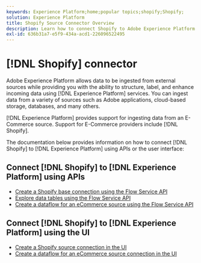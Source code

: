 ```yaml
---
keywords: Experience Platform;home;popular topics;shopify;Shopify;
solution: Experience Platform
title: Shopify Source Connector Overview
description: Learn how to connect Shopify to Adobe Experience Platform using APIs or the user interface.
exl-id: 636b31a7-e5f9-434a-acd1-226096522495
---
```

# [!DNL Shopify] connector

Adobe Experience Platform allows data to be ingested from external sources while providing you with the ability to structure, label, and enhance incoming data using [!DNL Experience Platform] services. You can ingest data from a variety of sources such as Adobe applications, cloud-based storage, databases, and many others.

[!DNL Experience Platform] provides support for ingesting data from an E-Commerce source. Support for E-Commerce providers include [!DNL Shopify].

The documentation below provides information on how to connect [!DNL Shopify] to [!DNL Experience Platform] using APIs or the user interface:

## Connect [!DNL Shopify] to [!DNL Experience Platform] using APIs

- [Create a Shopify base connection using the Flow Service API](../../tutorials/api/create/ecommerce/shopify.md)
- [Explore data tables using the Flow Service API](../../tutorials/api/explore/tabular.md)
- [Create a dataflow for an eCommerce source using the Flow Service API](../../tutorials/api/collect/ecommerce.md)

## Connect [!DNL Shopify] to [!DNL Experience Platform] using the UI

- [Create a Shopify source connection in the UI](../../tutorials/ui/create/ecommerce/shopify.md)
- [Create a dataflow for an eCommerce source connection in the UI](../../tutorials/ui/dataflow/ecommerce.md)
